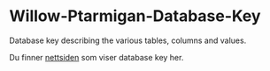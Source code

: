 # Willow-Ptarmigan-Database-Key
Database key describing the various tables, columns and values.

Du finner <a href="https://www.geeksforgeeks.org/html-a-tag/">nettsiden</a> som viser database key her.
